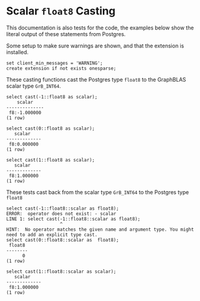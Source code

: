 # Scalar `float8` Casting

This documentation is also tests for the code, the examples below
show the literal output of these statements from Postgres.

Some setup to make sure warnings are shown, and that the extension
is installed.
``` postgres-console
set client_min_messages = 'WARNING';
create extension if not exists onesparse;
```
These casting functions cast the Postgres type `float8` to the
GraphBLAS scalar type `GrB_INT64`.
``` postgres-console
select cast(-1::float8 as scalar);
    scalar    
--------------
 f8:-1.000000
(1 row)

select cast(0::float8 as scalar);
   scalar    
-------------
 f8:0.000000
(1 row)

select cast(1::float8 as scalar);
   scalar    
-------------
 f8:1.000000
(1 row)

```
These tests cast back from the scalar type `GrB_INT64` to the
Postgres type `float8`
``` postgres-console
select cast(-1::float8::scalar as float8);
ERROR:  operator does not exist: - scalar
LINE 1: select cast(-1::float8::scalar as float8);
                    ^
HINT:  No operator matches the given name and argument type. You might need to add an explicit type cast.
select cast(0::float8::scalar as  float8);
 float8 
--------
      0
(1 row)

select cast(1::float8::scalar as scalar);
   scalar    
-------------
 f8:1.000000
(1 row)

```